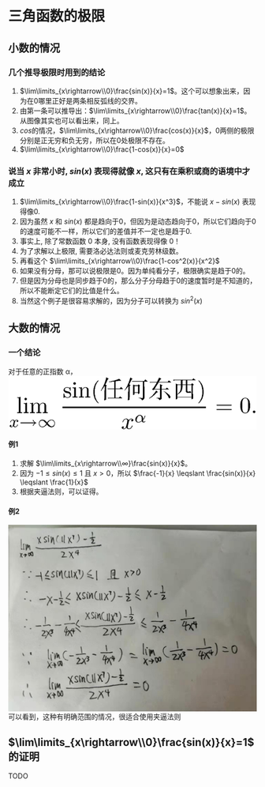 # 三角函数的极限


## 小数的情况
### 几个推导极限时用到的结论
1. $\lim\limits_{x\rightarrow\\0}\frac{sin(x)}{x}=1$。这个可以想象出来，因为在0哪里正好是两条相反弧线的交界。
2. 由第一条可以推导出：$\lim\limits_{x\rightarrow\\0}\frac{tan(x)}{x}=1$。从图像其实也可以看出来，同上。
3. $cos$的情况，$\lim\limits_{x\rightarrow\\0}\frac{cos(x)}{x}$，0两侧的极限分别是正无穷和负无穷，所以在0处极限不存在。
4. $\lim\limits_{x\rightarrow\\0}\frac{1-cos(x)}{x}=0$

### 说当 $x$ 非常小时, $sin(x)$ 表现得就像 $x$, 这只有在乘积或商的语境中才成立
1. $\lim\limits_{x\rightarrow\\0}\frac{1-sin(x)}{x^3}$，不能说 $x-sin(x)$ 表现得像0.
2. 因为虽然 $x$ 和 $sin(x)$ 都是趋向于0，但因为是动态趋向于0，所以它们趋向于0的速度可能不一样，所以它们的差值并不一定也是趋于0.
3. 事实上, 除了常数函数 0 本身, 没有函数表现得像 0！
4. 为了求解以上极限, 需要洛必达法则或麦克劳林级数。
5. 再看这个 $\lim\limits_{x\rightarrow\\0}\frac{1-cos^2(x)}{x^2}$
6. 如果没有分母，那可以说极限是0。因为单纯看分子，极限确实是趋于0的。
7. 但是因为分母也是同步趋于0的，那么分子分母趋于0的速度暂时是不知道的，所以不能断定它们的比值是什么。
8. 当然这个例子是很容易求解的，因为分子可以转换为 $sin^2(x)$


## 大数的情况
### 一个结论
对于任意的正指数 α，
<img src="../images/01.png" width="600" style="display: block;" />

#### 例1
1. 求解 $\lim\limits_{x\rightarrow\\∞}\frac{sin(x)}{x}$。
2. 因为 $-1 \leqslant sin(x) \leqslant 1$ 且 $x>0$，所以 $\frac{-1}{x} \leqslant \frac{sin(x)}{x} \leqslant \frac{1}{x}$ 
3. 根据夹逼法则，可以证得。

#### 例2
<img src="../images/02.jpg" width="600" style="display: block;" />
可以看到，这种有明确范围的情况，很适合使用夹逼法则


## $\lim\limits_{x\rightarrow\\0}\frac{sin(x)}{x}=1$ 的证明
TODO